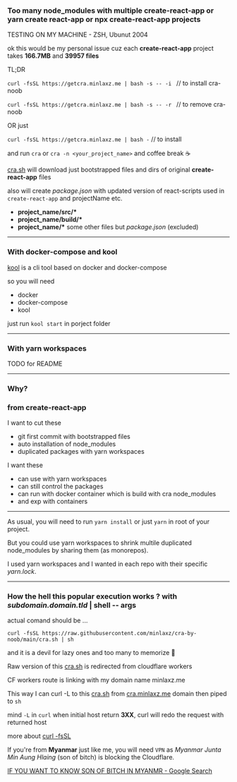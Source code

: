 ### Too many node_modules with multiple create-react-app or yarn create react-app or npx create-react-app projects

TESTING ON MY MACHINE - ZSH, Ubunut 2004

ok this would be my personal issue cuz each **create-react-app** project takes **166.7MB** and **39957 files**

TL;DR

`curl -fsSL https://getcra.minlaxz.me | bash -s -- -i ` // to install cra-noob

`curl -fsSL https://getcra.minlaxz.me | bash -s -- -r ` // to remove cra-noob

OR just

`curl -fsSL https://getcra.minlaxz.me | bash -` // to install

and run `cra` or `cra -n <your_project_name>` and coffee break ☕

[cra.sh](cra.sh) will download just bootstrapped files and dirs of original **create-react-app** files

also will create _package.json_ with updated version of react-scripts used in `create-react-app` and projectName etc.

- **project_name/src/\***
- **project_name/build/\***
- **project_name/\*** some other files but _package.json_ (excluded)

---

### With docker-compose and kool

[kool](https://kool.dev) is a cli tool based on docker and docker-compose

so you will need

- docker
- docker-compose
- kool

just run `kool start` in porject folder

---

### With yarn workspaces

TODO for README

---

### Why?

### from create-react-app

I want to cut these

- git first commit with bootstrapped files
- auto installation of node_modules
- duplicated packages with yarn workspaces

I want these

- can use with yarn workspaces
- can still control the packages
- can run with docker container which is build with cra node_modules
- and exp with containers

---

As usual, you will need to run `yarn install` or just `yarn` in root of your project.

But you could use yarn workspaces to shrink multile duplicated node_modules by sharing them (as monorepos).

I used yarn workspaces and I wanted in each repo with their specific _yarn.lock_.

---

### How the hell this popular execution works ? with _subdomain.domain.tld_ | shell -- args

actual comand should be ...

`curl -fsSL https://raw.githubusercontent.com/minlaxz/cra-by-noob/main/cra.sh | sh`

and it is a devil for lazy ones and too many to memorize 🥴

Raw version of this [cra.sh](cra.sh) is redirected from cloudflare workers

CF workers route is linking with my domain name minlaxz.me

This way I can curl -L to this [cra.sh](cra.sh) from [cra.minlaxz.me](https://cra.minlaxz.me) domain then piped to `sh`

mind `-L` in `curl` when initial host return **3XX**, curl will redo the request with returned host

more about [curl -fsSL](https://explainshell.com/explain?cmd=curl+-fsSL)

If you're from **Myanmar** just like me, you will need `VPN` as _Myanmar Junta Min Aung Hlaing_ (son of bitch) is blocking the Cloudflare.

[IF YOU WANT TO KNOW SON OF BITCH IN MYANMR - Google Search](https://www.google.com/search?q=myanmar+junta&source=lmns&bih=981&biw=1874&hl=en&sa=X&ved=2ahUKEwig1cPZgJDyAhVKXCsKHda6CvkQ_AUoAHoECAEQAA)
